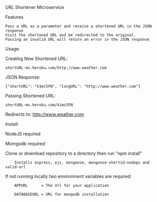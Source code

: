 
URL Shortener Microservice

Features

    Pass a URL as a parameter and receive a shortened URL in the JSON response
    Visit the shortened URL and be redirected to the original.
    Passing an invalid URL will return an error in the JSON response
Usage:

Creating New Shortened URL:

    shortURL-ms.heroku.com/http://www.weather.com
    
JSON Response:

    {"shortURL": "k1mc5FN", "longURL": "http://www.weather.com"}
    
Passing Shortened URL:

    shortURL-ms.heroku.com/k1mc5FN
    
Redirects to:
    http://www.weather.com

Install:

NodeJS required

Momgodb required

Clone or download repository to a directory then run "npm install"

        Installs express, ejs, mongoose, mongoose-shortid-nodeps and valid-url

If not running locally two environment variables are required:

        APPURL      = The Url for your application
        
        DATABASEURL = URL for mongodb installation


